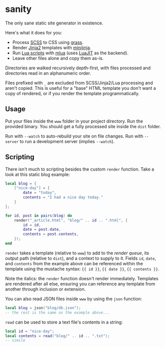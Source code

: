# sanity

The only sane static site generator in existence.

Here's what it does for you:

- Process [SCSS](https://sass-lang.com/documentation/syntax) to CSS using [grass](https://github.com/connorskees/grass).
- Render [Jinja2](https://jinja.palletsprojects.com/en/stable/templates) templates with [minijinja](https://github.com/mitsuhiko/minijinja).
- Run [Lua scripts](#scripting) with [mlua](https://github.com/mlua-rs/mlua) (uses [LuaJIT](https://luajit.org/) as the backend).
- Leave other files alone and copy them as-is.

Directories are walked recursively depth-first, with files processed and directories read in an alphanumeric order.

Files prefixed with `_` are excluded from SCSS/Jinja2/Lua processing and aren't copied. This is useful for a "base" HTML template you don't want a copy of rendered, or if you render the template programmatically.

## Usage

Put your files inside the `www` folder in your project directory. Run the provided binary. You should get a fully processed site inside the `dist` folder.

Run with `--watch` to auto-rebuild your site on file changes. Run with `--server` to run a development server (implies `--watch`).

## Scripting

There isn't much to scripting besides the custom `render` function. Take a look at this static blog example:

```lua
local blog = {
    ["nice-day"] = {
        date = "today",
        contents = "I had a nice day today."
    }
};

for id, post in pairs(blog) do
    render("_article.html", "blog/" .. id .. ".html", {
        id = id,
        date = post.date,
        contents = post.contents,
    });
end
```

`render` takes a template (relative to `www`) to add to the _render queue_, its output path (relative to `dist`), and a context to supply to it. Fields `id`, `date`, and `contents` from the example above can be referenced within the template using the mustache syntax: `{{ id }}`, `{{ date }}`, `{{ contents }}`.

Note the italics: the `render` function doesn't render immediately. Templates are rendered after all else, ensuring you can reference any template from another through inclusion or extension.

You can also read JSON files inside `www` by using the `json` function:

```lua
local blog = json("blog/db.json");
-- the rest is the same as the example above...
```

`read` can be used to store a text file's contents in a string:

```lua
local id = "nice-day";
local contents = read("blog/" .. id .. ".txt");
-- simile
```
